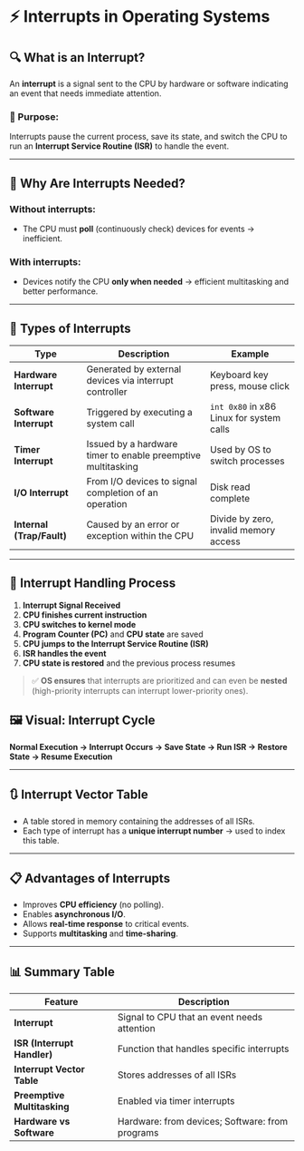 # ⚡ Interrupts in Operating Systems

## 🔍 What is an Interrupt?
An **interrupt** is a signal sent to the CPU by hardware or software indicating an event that needs immediate attention.

### 🧠 Purpose:
Interrupts pause the current process, save its state, and switch the CPU to run an **Interrupt Service Routine (ISR)** to handle the event.

---

## 🧩 Why Are Interrupts Needed?

### Without interrupts:
- The CPU must **poll** (continuously check) devices for events → inefficient.

### With interrupts:
- Devices notify the CPU **only when needed** → efficient multitasking and better performance.

---

## 🔧 Types of Interrupts

| Type                | Description                                            | Example                                      |
|---------------------|--------------------------------------------------------|----------------------------------------------|
| **Hardware Interrupt** | Generated by external devices via interrupt controller | Keyboard key press, mouse click              |
| **Software Interrupt** | Triggered by executing a system call                   | `int 0x80` in x86 Linux for system calls     |
| **Timer Interrupt**    | Issued by a hardware timer to enable preemptive multitasking | Used by OS to switch processes        |
| **I/O Interrupt**      | From I/O devices to signal completion of an operation  | Disk read complete                           |
| **Internal (Trap/Fault)** | Caused by an error or exception within the CPU         | Divide by zero, invalid memory access        |

---

## 🧠 Interrupt Handling Process

1. **Interrupt Signal Received**
2. **CPU finishes current instruction**
3. **CPU switches to kernel mode**
4. **Program Counter (PC)** and **CPU state** are saved
5. **CPU jumps to the Interrupt Service Routine (ISR)**
6. **ISR handles the event**
7. **CPU state is restored** and the previous process resumes

> ✅ **OS ensures** that interrupts are prioritized and can even be **nested** (high-priority interrupts can interrupt lower-priority ones).

## 🖼️ Visual: Interrupt Cycle

**Normal Execution → Interrupt Occurs → Save State → Run ISR → Restore State → Resume Execution**

---

## 🔃 Interrupt Vector Table

- A table stored in memory containing the addresses of all ISRs.
- Each type of interrupt has a **unique interrupt number** → used to index this table.

---

## 📋 Advantages of Interrupts

- Improves **CPU efficiency** (no polling).
- Enables **asynchronous I/O**.
- Allows **real-time response** to critical events.
- Supports **multitasking** and **time-sharing**.

---

## 📊 Summary Table

| Feature                 | Description                                      |
|-------------------------|--------------------------------------------------|
| **Interrupt**           | Signal to CPU that an event needs attention      |
| **ISR (Interrupt Handler)** | Function that handles specific interrupts     |
| **Interrupt Vector Table** | Stores addresses of all ISRs                  |
| **Preemptive Multitasking** | Enabled via timer interrupts                 |
| **Hardware vs Software**   | Hardware: from devices; Software: from programs |

